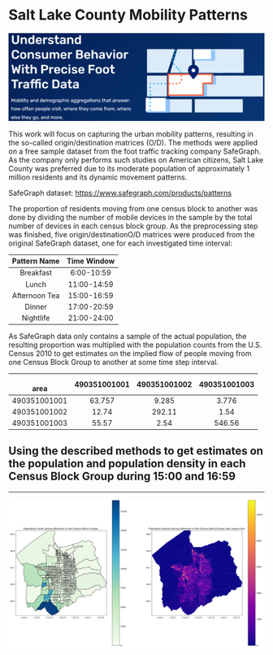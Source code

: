 # Salt Lake County Mobility Patterns

![Screenshot](safegraph_POI_banner.png)

This work will focus on capturing the urban mobility patterns, resulting in the so-called origin/destination matrices (O/D). The methods were applied on a free sample dataset from the foot traffic tracking company SafeGraph. As the company only performs such studies on American citizens, Salt Lake County was preferred due to its moderate population of approximately 1 million residents and its dynamic movement patterns. 

SafeGraph dataset: https://www.safegraph.com/products/patterns

The proportion of residents moving from one census block to another was done by dividing the number of mobile devices in the sample by the total number of devices in each census block group. As the preprocessing step was finished, five origin/destinationO/D matrices were produced from the original SafeGraph dataset, one for each
investigated time interval:

| Pattern Name  | Time Window |
| :-----------: | :---------: |
| Breakfast     | 6:00-10:59  |
| Lunch         | 11:00-14:59 |
| Afternoon Tea | 15:00-16:59 |
| Dinner        | 17:00-20:59 |
| Nightlife     | 21:00-24:00 |

As SafeGraph data only contains a sample of the actual population, the resulting proportion was multiplied with the population counts from the U.S. Census 2010 to get estimates on the implied flow of people moving from one Census Block Group to another at some time step interval.

|  <br> area   | 490351001001 | 490351001002 | 490351001003 |
| :----------: | :----------: | :----------: | :----------: |
| 490351001001 | 63\.757      | 9\.285       | 3\.776       |
| 490351001002 | 12\.74       | 292\.11      | 1\.54        |
| 490351001003 | 55\.57       | 2\.54        | 546\.56      |

##  Using the described methods to get estimates on the population and population density in each Census Block Group during 15:00 and 16:59
---
![Screenshot](plot_estimates_afternoon.png)
